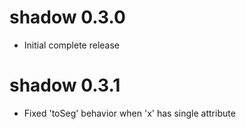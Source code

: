 # shadow 0.3.0

* Initial complete release

# shadow 0.3.1

* Fixed 'toSeg' behavior when 'x' has single attribute 


